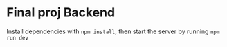 # Final proj Backend



Install dependencies with `npm install`, then start the server by running `npm run dev`
